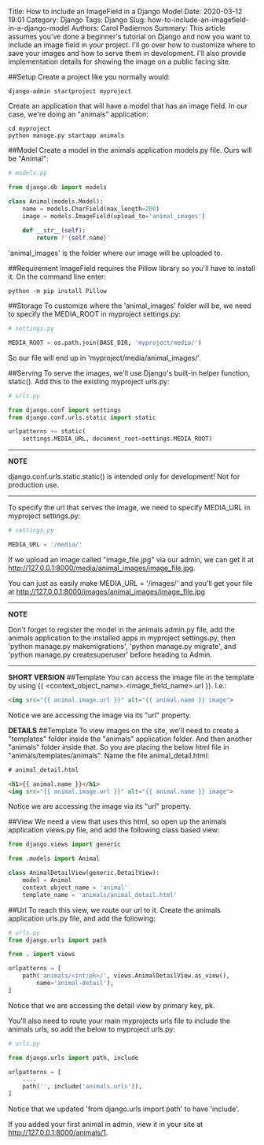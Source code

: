 Title: How to include an ImageField in a Django Model
Date: 2020-03-12 19:01
Category: Django
Tags: Django
Slug: how-to-include-an-imagefield-in-a-django-model
Authors: Carol Padiernos
Summary: This article assumes you've done a beginner's tutorial on Django and now you want to include an image field in your project. I'll go over how to customize where to save your images and how to serve them in development. I'll also provide implementation details for showing the image on a public facing site.

##Setup
Create a project like you normally would:
```console
django-admin startproject myproject
```

Create an application that will have a model that has an image field. In our case, we're doing an "animals" application:
```console
cd myproject
python manage.py startapp animals
```

##Model
Create a model in the animals application models.py file. Ours will be "Animal":
```python
# models.py

from django.db import models

class Animal(models.Model):
    name = models.CharField(max_length=200)
    image = models.ImageField(upload_to='animal_images')
    
    def __str__(self):
        return f'{self.name}'
```
'animal_images' is the folder where our image will be uploaded to.

##Requirement
ImageField requires the Pillow library so you'll have to install it. On the command line enter:
```console
python -m pip install Pillow
```

##Storage
To customize where the 'animal_images' folder will be, we need to specify the MEDIA_ROOT in myproject settings.py:
```python
# settings.py

MEDIA_ROOT = os.path.join(BASE_DIR, 'myproject/media/')
```
So our file will end up in 'myproject/media/animal_images/'.

##Serving
To serve the images, we'll use Django's built-in helper function, static(). Add this to the existing myproject urls.py:
```python
# urls.py

from django.conf import settings
from django.conf.urls.static import static

urlpatterns += static(
    settings.MEDIA_URL, document_root=settings.MEDIA_ROOT)
```

---
**NOTE**

django.conf.urls.static.static() is intended only for development! Not for production use.

---

To specify the url that serves the image, we need to specify MEDIA_URL in myproject settings.py:
```python
# settings.py

MEDIA_URL = '/media/'
```
If we upload an image called "image_file.jpg" via our admin, we can get it at http://127.0.0.1:8000/media/animal_images/image_file.jpg. 

You can just as easily make MEDIA_URL = '/images/' and you'll get your file at http://127.0.0.1:8000/images/animal_images/image_file.jpg

---
**NOTE**

Don't forget to register the model in the animals admin.py file, add the animals application to the installed apps in myproject settings.py, then 'python manage.py makemigrations', 'python manage.py migrate', and 'python manage.py createsuperuser' before heading to Admin.

---

**SHORT VERSION**
##Template
You can access the image file in the template by using {{ <context_object_name\>.<image_field_name\>.url }}. I.e.:
```html
<img src="{{ animal.image.url }}" alt="{{ animal.name }} image">
```
Notice we are accessing the image via its "url" property.

**DETAILS**
##Template
To view images on the site, we'll need to create a "templates" folder inside the "animals" application folder. And then another "animals" folder inside that. So you are placing the below html file in "animals/templates/animals". Name the file animal_detail.html:
```html
# animal_detail.html

<h1>{{ animal.name }}</h1>
<img src="{{ animal.image.url }}" alt="{{ animal.name }} image">
```
Notice we are accessing the image via its "url" property.

##View
We need a view that uses this html, so open up the animals application views.py file, and add the following class based view:
```python
from django.views import generic

from .models import Animal

class AnimalDetailView(generic.DetailView):
    model = Animal
    context_object_name = 'animal'
    template_name = 'animals/animal_detail.html'
```

##Url
To reach this view, we route our url to it. Create the animals application urls.py file, and add the following:
```python
# urls.py
from django.urls import path

from . import views

urlpatterns = [
    path('animals/<int:pk>/', views.AnimalDetailView.as_view(),
        name='animal-detail'),
]
```
Notice that we are accessing the detail view by primary key, pk.

You'll also need to route your main myprojects urls file to include the animals urls, so add the below to myproject urls.py:
```python
# urls.py

from django.urls import path, include

urlpatterns = [
    ....
    path('', include('animals.urls')),
]
```
Notice that we updated 'from django.urls import path' to have 'include'.

If you added your first animal in admin, view it in your site at http://127.0.0.1:8000/animals/1.
